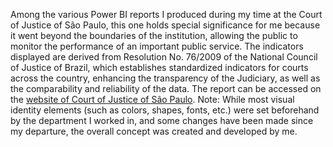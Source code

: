 Among the various Power BI reports I produced during my time at the Court of Justice of São Paulo, this one holds special significance for me because it went beyond the boundaries of the institution, allowing the public to monitor the performance of an important public service. The indicators displayed are derived from Resolution No. 76/2009 of the National Council of Justice of Brazil, which establishes standardized indicators for courts across the country, enhancing the transparency of the Judiciary, as well as the comparability and reliability of the data.
The report can be accessed on the [website of Court of Justice of São Paulo](https://www.tjsp.jus.br/Estatistica/Estatistica/Res76).
Note: While most visual identity elements (such as colors, shapes, fonts, etc.) were set beforehand by the department I worked in, and some changes have been made since my departure, the overall concept was created and developed by me.
